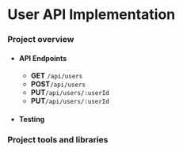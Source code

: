 # User API Implementation
### Project overview
- #### API Endpoints
    - **GET** ``/api/users``
    - **POST**``/api/users``
    - **PUT**``/api/users/:userId``
    - **PUT**``/api/users/:userId``
- #### Testing
### Project tools and libraries
